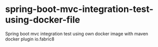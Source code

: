 # spring-boot-mvc-integration-test-using-docker-file
Spring boot mvc integration test using own docker image with maven docker plugin io.fabric8
